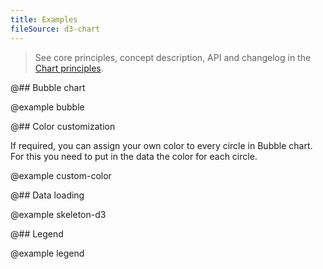 ```yaml
---
title: Examples
fileSource: d3-chart
---
```


> See core principles, concept description, API and changelog in the [Chart principles](/data-display/d3-chart/).

@## Bubble chart

@example bubble

@## Color customization

If required, you can assign your own color to every circle in Bubble chart. For this you need to put in the data the color for each circle.

@example custom-color

@## Data loading

@example skeleton-d3

@## Legend

@example legend
